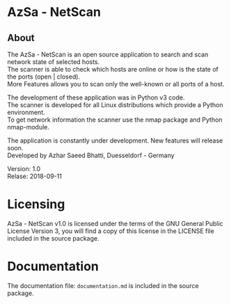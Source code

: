 # AzSa - NetScan 

## About

The AzSa - NetScan is an open source application to search and scan network state of selected hosts.  
The scanner is able to check which hosts are online or how is the state of the ports (open | closed).  
More Features allows you to scan only the well-known or all ports of a host.  

The development of these application was in Python v3 code.  
The scanner is developed for all Linux distributions which provide a Python environment.  
To get network information the scanner use the nmap package and Python nmap-module.

The application is constantly under development. New features will release soon.    
Developed by Azhar Saeed Bhatti, Duesseldorf - Germany  

Version: 1.0  
Relase: 2018-09-11  


# Licensing
AzSa - NetScan v1.0 is licensed under the terms of the GNU General Public License Version 3, you will find a copy of this license in the LICENSE file included in the source package.


# Documentation
The documentation file: `documentation.md`  is included in the source package.
